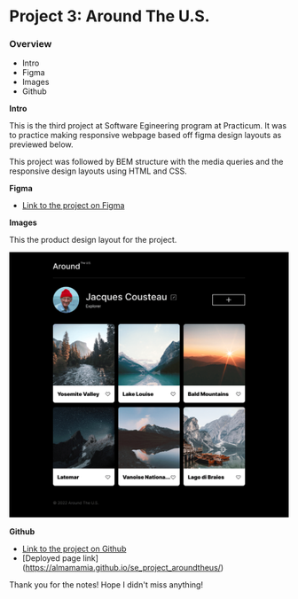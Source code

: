 # Project 3: Around The U.S.

### Overview

- Intro
- Figma
- Images
- Github

**Intro**

This is the third project at Software Egineering program at Practicum. It was to practice making responsive webpage based off figma design layouts as previewed below.

This project was followed by BEM structure with the media queries and the responsive design layouts using HTML and CSS.

**Figma**

- [Link to the project on Figma](https://www.figma.com/file/ii4xxsJ0ghevUOcssTlHZv/Sprint-3%3A-Around-the-US?node-id=0%3A1)

**Images**

This the product design layout for the project.

![alt text](<./images/MAIN%20PAGE%20(1).png>)

**Github**

- [Link to the project on Github](https://github.com/almamamia/se_project_aroundtheus)
- [Deployed page link] (https://almamamia.github.io/se_project_aroundtheus/)

Thank you for the notes! Hope I didn't miss anything!
